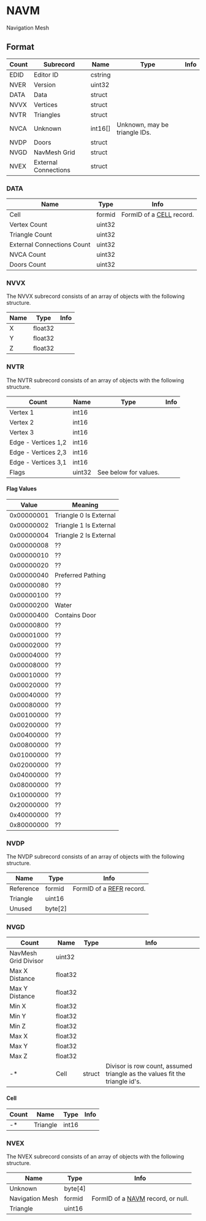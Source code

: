 NAVM
====

Navigation Mesh

## Format

Count | Subrecord | Name | Type | Info
------|-------|------|------|-----
 | EDID | Editor ID | cstring |
 | NVER | Version | uint32 |
 | DATA | Data | struct |
 | NVVX | Vertices | struct |
 | NVTR | Triangles | struct |
 | NVCA | Unknown | int16[] | Unknown, may be triangle IDs.
 | NVDP | Doors | struct |
 | NVGD | NavMesh Grid | struct |
 | NVEX | External Connections | struct |

### DATA

Name | Type | Info
-----|------|-----
Cell | formid | FormID of a [CELL](CELL.md) record.
Vertex Count | uint32 |
Triangle Count | uint32 |
External Connections Count | uint32 |
NVCA Count | uint32 |
Doors Count | uint32 |

### NVVX

The NVVX subrecord consists of an array of objects with the following structure.

Name | Type | Info
-----|------|-----
X | float32 |
Y | float32 |
Z | float32 |

### NVTR

The NVTR subrecord consists of an array of objects with the following structure.

Count | Name | Type | Info
------|------|------|-----
 | Vertex 1 | int16 |
 | Vertex 2 | int16 |
 | Vertex 3 | int16 |
 | Edge - Vertices 1,2 | int16 |
 | Edge - Vertices 2,3 | int16 |
 | Edge - Vertices 3,1 | int16 |
 | Flags | uint32 | See below for values.

#### Flag Values

Value | Meaning
------|--------
0x00000001 | Triangle 0 Is External
0x00000002 | Triangle 1 Is External
0x00000004 | Triangle 2 Is External
0x00000008 | ??
0x00000010 | ??
0x00000020 | ??
0x00000040 | Preferred Pathing
0x00000080 | ??
0x00000100 | ??
0x00000200 | Water
0x00000400 | Contains Door
0x00000800 | ??
0x00001000 | ??
0x00002000 | ??
0x00004000 | ??
0x00008000 | ??
0x00010000 | ??
0x00020000 | ??
0x00040000 | ??
0x00080000 | ??
0x00100000 | ??
0x00200000 | ??
0x00400000 | ??
0x00800000 | ??
0x01000000 | ??
0x02000000 | ??
0x04000000 | ??
0x08000000 | ??
0x10000000 | ??
0x20000000 | ??
0x40000000 | ??
0x80000000 | ??

### NVDP

The NVDP subrecord consists of an array of objects with the following structure.

Name | Type | Info
-----|------|-----
Reference | formid | FormID of a [REFR](REFR.md) record.
Triangle | uint16 |
Unused | byte[2] |

### NVGD

Count | Name | Type | Info
------|------|------|-----
 | NavMesh Grid Divisor | uint32 |
 | Max X Distance | float32 |
 | Max Y Distance | float32 |
 | Min X | float32 |
 | Min Y | float32 |
 | Min Z | float32 |
 | Max X | float32 |
 | Max Y | float32 |
 | Max Z | float32 |
-* | Cell | struct | Divisor is row count, assumed triangle as the values fit the triangle id's.

#### Cell

Count | Name | Type | Info
------|------|------|-----
-* | Triangle | int16 |

### NVEX

The NVEX subrecord consists of an array of objects with the following structure.

Name | Type | Info
-----|------|-----
Unknown | byte[4] |
Navigation Mesh | formid | FormID of a [NAVM](NAVM.md) record, or null.
Triangle | uint16 |
